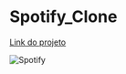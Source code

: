 # Spotify_Clone
[Link do projeto](https://pyrusr.github.io/spotify_clone/)

![Spotify](https://images.cdn.whathifi.com/sites/whathifi.com/files/styles/big-image/public/brands/news/2016-aug/spotify-logo-new.jpg?itok=OTlubG2w)



